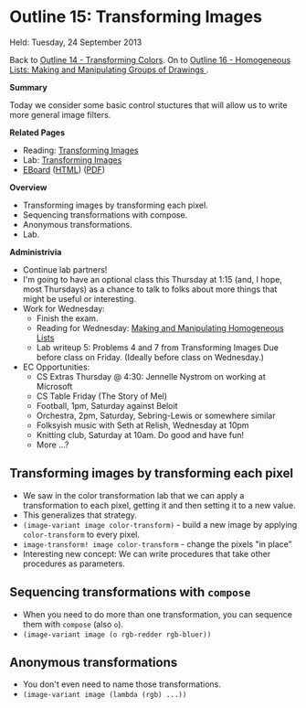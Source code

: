 Outline 15: Transforming Images
===============================

Held: Tuesday, 24 September 2013

Back to [Outline 14 - Transforming Colors](outline.14.html).
On to [Outline 16 - Homogeneous Lists: Making and Manipulating Groups of Drawings ](outline.16.html).

**Summary**

Today we consider some basic control stuctures that will allow us to
write more general image filters.

**Related Pages**

* Reading: [Transforming Images](../readings/transforming-images-reading.html)
* Lab: [Transforming Images](../labs/transforming-images-lab.html)
* [EBoard](../eboards/15.md) 
  ([HTML](../eboards/15.html))
  ([PDF](../eboards/15.pdf))

**Overview**

* Transforming images by transforming each pixel.
* Sequencing transformations with compose.
* Anonymous transformations.
* Lab.

**Administrivia**

* Continue lab partners!
* I'm going to have an optional class this Thursday at 1:15 (and, I hope, most
  Thursdays) as a chance to talk to folks about more things that might be
  useful or interesting.
* Work for Wednesday: 
    * Finish the exam.
    * Reading for Wednesday: [Making and Manipulating Homogeneous Lists](../readings/homogeneous-lists-reading.html)
    * Lab writeup 5: Problems 4 and 7 from Transforming Images
      Due before class on Friday.  (Ideally before class on Wednesday.)
* EC Opportunities:
    * CS Extras Thursday @ 4:30: Jennelle Nystrom on working at Microsoft
    * CS Table Friday (The Story of Mel)
    * Football, 1pm, Saturday against Beloit
    * Orchestra, 2pm, Saturday, Sebring-Lewis or somewhere similar
    * Folksyish music with Seth at Relish, Wednesday at 10pm
    * Knitting club, Saturday at 10am.  Do good and have fun!
    * More ...?

Transforming images by transforming each pixel
----------------------------------------------

* We saw in the color transformation lab that we can apply a transformation to each pixel, getting it and then setting it to a new value.
* This generalizes that strategy.
* `(image-variant image color-transform)` - build a new image
  by applying `color-transform` to every pixel.
* `image-transform! image color-transform` - change the pixels "in place"
* Interesting new concept: We can write procedures that take other 
  procedures as parameters.

Sequencing transformations with `compose`
-----------------------------------------

* When you need to do more than one transformation, you can sequence them
  with `compose` (also `o`).
* `(image-variant image (o rgb-redder rgb-bluer))`

Anonymous transformations
-------------------------

* You don't even need to name those transformations.
* <code>(image-variant image (lambda (rgb) ...))</code>


